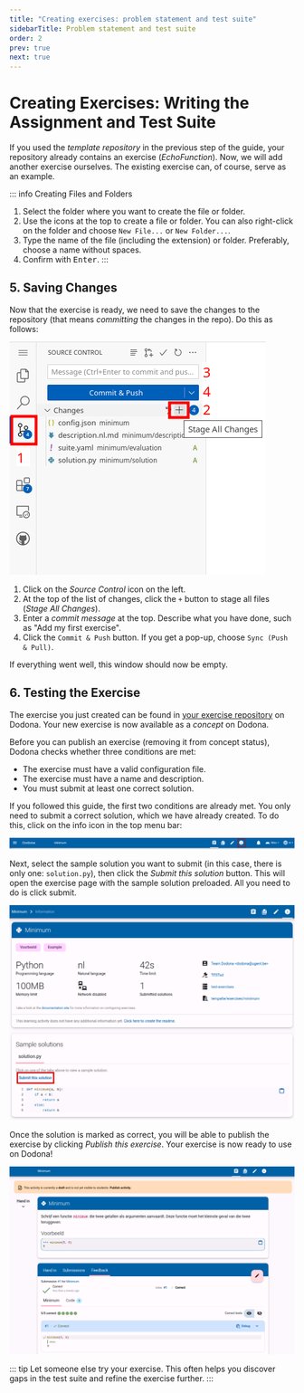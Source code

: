 ```yaml
---
title: "Creating exercises: problem statement and test suite"
sidebarTitle: Problem statement and test suite
order: 2
prev: true
next: true
---
```


# Creating Exercises: Writing the Assignment and Test Suite

If you used the _template repository_ in the previous step of the guide, your repository already contains an exercise (_EchoFunction_).
Now, we will add another exercise ourselves.
The existing exercise can, of course, serve as an example.

::: info Creating Files and Folders
1. Select the folder where you want to create the file or folder.
2. Use the icons at the top to create a file or folder. You can also right-click on the folder and choose `New File...` or `New Folder...`.
3. Type the name of the file (including the extension) or folder. Preferably, choose a name without spaces.
4. Confirm with <kbd>Enter</kbd>.
:::

<!--@include: ../../examples/_common.md-->

## 5. Saving Changes

Now that the exercise is ready, we need to save the changes to the repository (that means _committing_ the changes in the repo).
Do this as follows:

![commit window](./commit.png)

1. Click on the _Source Control_ icon on the left.
2. At the top of the list of changes, click the `+` button to stage all files (_Stage All Changes_).
3. Enter a _commit message_ at the top. Describe what you have done, such as "Add my first exercise".
4. Click the `Commit & Push` button. If you get a pop-up, choose `Sync (Push & Pull)`.

If everything went well, this window should now be empty.

## 6. Testing the Exercise

The exercise you just created can be found in [your exercise repository](https://dodona.be/nl/repositories/) on Dodona.
Your new exercise is now available as a _concept_ on Dodona.

Before you can publish an exercise (removing it from concept status), Dodona checks whether three conditions are met:

- The exercise must have a valid configuration file.
- The exercise must have a name and description.
- You must submit at least one correct solution.

If you followed this guide, the first two conditions are already met.
You only need to submit a correct solution, which we have already created.
To do this, click on the info icon in the top menu bar:

![Sample Solution](./sample-solution.png)

Next, select the sample solution you want to submit (in this case, there is only one: `solution.py`), then click the _Submit this solution_ button.
This will open the exercise page with the sample solution preloaded.
All you need to do is click submit.

![Select Sample Solution](./dodona-submit.png)

Once the solution is marked as correct, you will be able to publish the exercise by clicking _Publish this exercise_.
Your exercise is now ready to use on Dodona!

![Minimum Exercise](./minimum.png)

::: tip
Let someone else try your exercise. This often helps you discover gaps in the test suite and refine the exercise further.
:::
